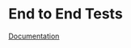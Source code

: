 # End to End Tests
[Documentation](https://github.tools.sap/Cloud4RM/ResourceManagementDocumentation/blob/master/documentation/AutomatedTests/EndToEndTests.md)
